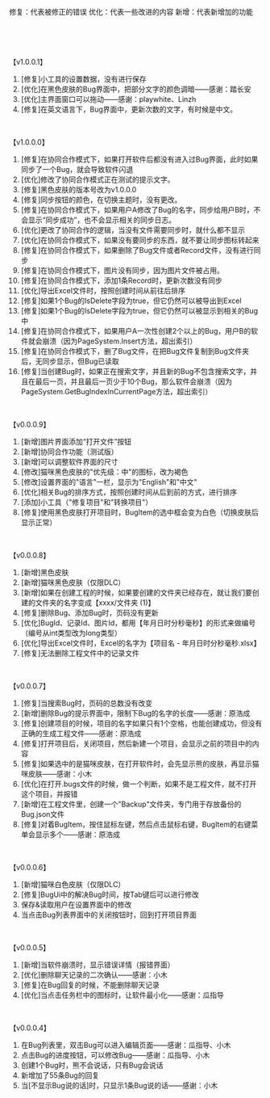 修复：代表被修正的错误
优化：代表一些改进的内容
新增：代表新增加的功能

<br/>

<br/>

<br/>


【v1.0.0.1】
1. [修复]小工具的设置数据，没有进行保存
2. [优化]在黑色皮肤的Bug界面中，把部分文字的颜色调暗——感谢：踏长安
3. [优化]主界面窗口可以拖动——感谢：playwhite、Linzh
4. [修复]在英文语言下，Bug界面中，更新次数的文字，有时候是中文。

<br/>

【v1.0.0.0】

1. [修复]在协同合作模式下，如果打开软件后都没有进入过Bug界面，此时如果同步了一个Bug，就会导致软件闪退
2. [优化]修改了协同合作模式正在测试的提示文字。
3. [修复]黑色皮肤的版本号改为v1.0.0.0
4. [修复]同步按钮的颜色，在切换主题时，没有更改。
5. [修复]在协同合作模式下，如果用户A修改了Bug的名字，同步给用户B时，不会显示“同步成功”，也不会显示相关的同步日志。
6. [优化]更改了协同合作的逻辑，当没有文件需要同步时，就什么都不显示
7. [优化]在协同合作模式下，如果没有要同步的东西，就不要让同步图标转起来
8. [修复]在协同合作模式下，如果删除了Bug文件或者Record文件，没有进行同步
9. [修复]在协同合作模式下，图片没有同步，因为图片文件被占用。
10. [修复]在协同合作模式下，添加1条Record时，更新次数没有同步
11. [优化]导出Excel文件时，按照创建时间从前往后排序
12. [修复]如果1个Bug的IsDelete字段为true，但它仍然可以被导出到Excel
13. [修复]如果1个Bug的IsDelete字段为true，但它仍然可以被显示到相关的Bug中
14. [修复]在协同合作模式下，如果用户A一次性创建2个以上的Bug，用户B的软件就会崩溃（因为PageSystem.Insert方法，超出索引）
15. [修复]在协同合作模式下，删了Bug文件，在把Bug文件复制到Bug文件夹后，无同步显示，但Bug已读取
16. [修复]当创建Bug时，如果正在搜索文字，并且新的Bug不包含搜索文字，并且在最后一页，并且最后一页少于10个Bug，那么软件会崩溃（因为PageSystem.GetBugIndexInCurrentPage方法，超出索引）

<br/>

【v0.0.0.9】

1. [新增]图片界面添加“打开文件”按钮
2. [新增]协同合作功能（测试版）
3. [新增]可以调整软件界面的尺寸
4. [修改]猫咪黑色皮肤的"优先级：中"的图标，改为褐色
5. [修改]设置界面的"语言"一栏，显示为"English"和"中文"
6. [优化]相关Bug的排序方式，按照创建时间从后到前的方式，进行排序
7. [添加]小工具（"修复项目"和"转换项目"）
8. [修复]使用黑色皮肤打开项目时，BugItem的选中框会变为白色（切换皮肤后显示正常）

<br/>

【v0.0.0.8】

1. [新增]黑色皮肤
2. [新增]猫咪黑色皮肤（仅限DLC）
3. [新增]如果在创建工程的时候，如果要创建的文件夹已经存在，就让我们要创建的文件夹的名字变成【xxxx/文件夹 (1)】
4. [修复]删除Bug、添加Bug时，页码没有更新
5. [优化]BugId、记录Id、图片Id，都用【年月日时分秒毫秒】的形式来做编号（编号从int类型改为long类型）
6. [优化]导出Excel文件时，Excel的名字为【项目名 - 年月日时分秒毫秒.xlsx】
7. [修复]无法删除工程文件中的记录文件

<br/>

【v0.0.0.7】

1. [修复]当搜索Bug时，页码的总数没有改变
2. [新增]删除Bug的提示界面中，限制下Bug的名字的长度——感谢：原浩成
3. [修复]创建项目的时候，项目的名字如果只有1个空格，也能创建成功，但没有正确的生成工程文件——感谢：原浩成
4. [修复]打开项目后，关闭项目，然后新建一个项目，会显示之前的项目中的内容
5. [修复]如果选中的是猫咪皮肤，在打开软件时，会先显示熊的皮肤，再显示猫咪皮肤——感谢：小木
6. [优化]在打开.bugs文件的时候，做一个判断，如果不是工程文件，就不打开这个项目，并报错
7. [新增]在工程文件里，创建一个"Backup"文件夹，专门用于存放备份的Bug.json文件
8. [修复]对着BugItem，按住鼠标左键，然后点击鼠标右键，BugItem的右键菜单会显示多个——感谢：原浩成

<br/>

【v0.0.0.6】

1. [新增]猫咪白色皮肤（仅限DLC）
2. [修复]BugUi中的解决Bug时间，按Tab键后可以进行修改
3. 保存&读取用户在设置界面中的修改
4. 当点击Bug列表界面中的关闭按钮时，回到打开项目界面

<br/>

【v0.0.0.5】

1. [新增]当软件崩溃时，显示错误详情（报错界面）
2. [优化]删除聊天记录的二次确认——感谢：小木
3. [修复]在Bug回复的时候，不能删除聊天记录
4. [优化]当点击任务栏中的图标时，让软件最小化——感谢：瓜指导

<br/>

【v0.0.0.4】

1. 在Bug列表里，双击Bug可以进入编辑页面——感谢：瓜指导、小木
2. 点击Bug的进度按钮，可以修改Bug——感谢：瓜指导、小木
3. 创建1个Bug时，熊不会说话，只有Bug会说话
4. 新增加了55条Bug的回复
5. 当[不显示Bug说的话]时，只显示1条Bug说的话——感谢：小木
